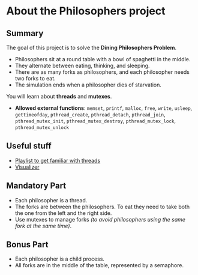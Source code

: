 # About the Philosophers project

## Summary
The goal of this project is to solve the **Dining Philosophers Problem**. 
- Philosophers sit at a round table with a bowl of spaghetti in the middle.
- They alternate between eating, thinking, and sleeping.
- There are as many forks as philosophers, and each philosopher needs two forks to eat.
- The simulation ends when a philosopher dies of starvation.

You will learn about **threads** and **mutexes**.

- **Allowed external functions**: `memset`, `printf`, `malloc`, `free`, `write`, `usleep`, `gettimeofday`, `pthread_create`, `pthread_detach`, `pthread_join`, `pthread_mutex_init`, `pthread_mutex_destroy`, `pthread_mutex_lock`, `pthread_mutex_unlock`

## Useful stuff
- [Playlist to get familiar with threads](https://youtube.com/playlist?list=PLfqABt5AS4FmuQf70psXrsMLEDQXNkLq2&si=AtKXJ5pkEW9mtvHN)
- [Visualizer](https://nafuka11.github.io/philosophers-visualizer/)

## Mandatory Part
- Each philosopher is a thread.
- The forks are between the philosophers. To eat they need to take both the one from the left and the right side.
- Use mutexes to manage forks *(to avoid philosophers using the same fork at the same time)*.

## Bonus Part
- Each philosopher is a child process.
- All forks are in the middle of the table, represented by a semaphore.
